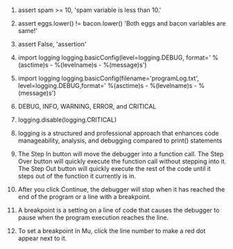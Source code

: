 1. assert spam >= 10, 'spam variable is less than 10.'

2. assert eggs.lower() != bacon.lower() 'Both eggs and bacon variables are same!'

3. assert False, 'assertion'

4. import logging
logging.basicConfig(level=logging.DEBUG, format=' %(asctime)s - %(levelname)s -  %(message)s')

5. import logging
logging.basicConfig(filename='programLog.txt', level=logging.DEBUG,format=' %(asctime)s -  %(levelname)s -  %(message)s')

6. DEBUG, INFO, WARNING, ERROR, and CRITICAL

7. logging.disable(logging.CRITICAL)

8.  logging is a structured and professional approach that enhances code manageability, analysis, and debugging compared to print() statements

9. The Step In button will move the debugger into a function call. The Step Over button will quickly execute the function call without stepping into it. The Step Out button will quickly execute the rest of the code until it steps out of the function it currently is in.

10. After you click Continue, the debugger will stop when it has reached the end of the program or a line with a breakpoint.

11. A breakpoint is a setting on a line of code that causes the debugger to pause when the program execution reaches the line.

12. To set a breakpoint in Mu, click the line number to make a red dot appear next to it.